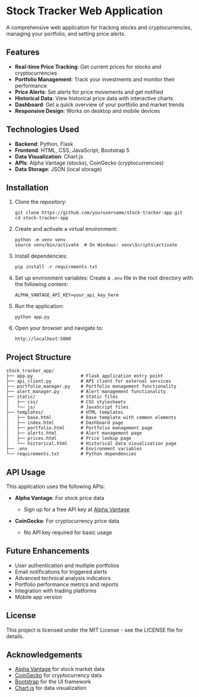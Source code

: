 # Stock Tracker Web Application

A comprehensive web application for tracking stocks and cryptocurrencies, managing your portfolio, and setting price alerts.

## Features

- **Real-time Price Tracking**: Get current prices for stocks and cryptocurrencies
- **Portfolio Management**: Track your investments and monitor their performance
- **Price Alerts**: Set alerts for price movements and get notified
- **Historical Data**: View historical price data with interactive charts
- **Dashboard**: Get a quick overview of your portfolio and market trends
- **Responsive Design**: Works on desktop and mobile devices

## Technologies Used

- **Backend**: Python, Flask
- **Frontend**: HTML, CSS, JavaScript, Bootstrap 5
- **Data Visualization**: Chart.js
- **APIs**: Alpha Vantage (stocks), CoinGecko (cryptocurrencies)
- **Data Storage**: JSON (local storage)

## Installation

1. Clone the repository:
   ```
   git clone https://github.com/yourusername/stock-tracker-app.git
   cd stock-tracker-app
   ```

2. Create and activate a virtual environment:
   ```
   python -m venv venv
   source venv/bin/activate  # On Windows: venv\Scripts\activate
   ```

3. Install dependencies:
   ```
   pip install -r requirements.txt
   ```

4. Set up environment variables:
   Create a `.env` file in the root directory with the following content:
   ```
   ALPHA_VANTAGE_API_KEY=your_api_key_here
   ```

5. Run the application:
   ```
   python app.py
   ```

6. Open your browser and navigate to:
   ```
   http://localhost:5000
   ```

## Project Structure

```
stock_tracker_app/
├── app.py                  # Flask application entry point
├── api_client.py           # API client for external services
├── portfolio_manager.py    # Portfolio management functionality
├── alert_manager.py        # Alert management functionality
├── static/                 # Static files
│   ├── css/                # CSS stylesheets
│   └── js/                 # JavaScript files
├── templates/              # HTML templates
│   ├── base.html           # Base template with common elements
│   ├── index.html          # Dashboard page
│   ├── portfolio.html      # Portfolio management page
│   ├── alerts.html         # Alert management page
│   ├── prices.html         # Price lookup page
│   └── historical.html     # Historical data visualization page
├── .env                    # Environment variables
└── requirements.txt        # Python dependencies
```

## API Usage

This application uses the following APIs:

- **Alpha Vantage**: For stock price data
  - Sign up for a free API key at [Alpha Vantage](https://www.alphavantage.co/support/#api-key)
  
- **CoinGecko**: For cryptocurrency price data
  - No API key required for basic usage

## Future Enhancements

- User authentication and multiple portfolios
- Email notifications for triggered alerts
- Advanced technical analysis indicators
- Portfolio performance metrics and reports
- Integration with trading platforms
- Mobile app version

## License

This project is licensed under the MIT License - see the LICENSE file for details.

## Acknowledgements

- [Alpha Vantage](https://www.alphavantage.co/) for stock market data
- [CoinGecko](https://www.coingecko.com/) for cryptocurrency data
- [Bootstrap](https://getbootstrap.com/) for the UI framework
- [Chart.js](https://www.chartjs.org/) for data visualization